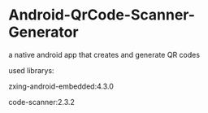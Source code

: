 # Android-QrCode-Scanner-Generator

  a native android app that creates and generate  QR codes
  
  used librarys:
  
  zxing-android-embedded:4.3.0
  
  code-scanner:2.3.2
